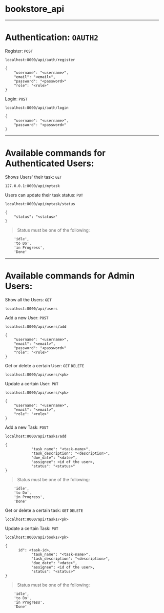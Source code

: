 # bookstore_api

**********************************************
# Authentication: ``` OAUTH2 ```
Register: ``` POST ```
```
localhost:8000/api/auth/register
```
```
{
    "username": "<username>",
    "email": "<email>",
    "password": "<password>"
    "role": "<role>"
}
```
Login: ``` POST ```
```
localhost:8000/api/auth/login
```
```
{
    "username": "<username>",
    "password": "<password>"
}
```
**********************************************
# Available commands for Authenticated Users:

Shows Users' their task: ``` GET ```
```
127.0.0.1:8000/api/mytask
```
Users can update their task status: ``` PUT ```
```
localhost:8000/api/mytask/status
```
```
{
    "status": "<status>"
}
```
> Status must be one of the following:
```
    'idle',
    'to Do',
    'in Progress',
    'Done'
```
**********************************************
# Available commands for Admin Users:

Show all the Users: ``` GET ```
```
localhost:8000/api/users
```
Add a new User: ``` POST ```
```
localhost:8000/api/users/add
```
```
{
    "username": "<username>",
    "email": "<email>",
    "password": "<password>"
    "role": "<role>"
}
```
Get or delete a certain User: ``` GET ``` ``` DELETE ```
```
localhost:8000/api/users/<pk>
```
Update a certain User: ``` PUT ```
```
localhost:8000/api/users/<pk>
```
```
{
    "username": "<username>",
    "email": "<email>",
    "role": "<role>"
}
```
Add a new Task: ``` POST ```
```
localhost:8000/api/tasks/add
```
```
{
			"task_name": "<task-name>",
			"task_description": "<description>",
			"due_date": "<date>",
			"assignee": <id of the user>,
			"status": "<status>"
}
```
> Status must be one of the following:
```
    'idle',
    'to Do',
    'in Progress',
    'Done'
```
Get or delete a certain task: ``` GET ``` ``` DELETE ```
```
localhost:8000/api/tasks/<pk>
```
Update a certain Task: ``` PUT ``` 
```
localhost:8000/api/books/<pk>
```
```
{
      id": <task-id>,
			"task_name": "<task-name>",
			"task_description": "<description>",
			"due_date": "<date>",
			"assignee": <id of the user>,
			"status": "<status>"
}
```
> Status must be one of the following:
```
    'idle',
    'to Do',
    'in Progress',
    'Done'
```

